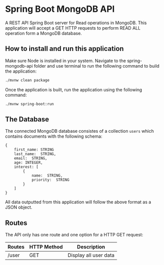# Spring Boot MongoDB API
A REST API Spring Boot server for Read operations in MongoDB. This application will accept a GET HTTP requests to perform READ ALL operation form a MongoDB database.

## How to install and run this application
Make sure Node is installed in your system. Navigate to the spring-mongodb-api folder and use terminal to run the following command to build the application:

```bash
./mvnw clean package
```

Once the application is built, run the application using the following command:

```bash
./mvnw spring-boot:run
```

## The Database
The connected MongoDB database consistes of a collection ```users``` which contains documents with the following schema:

```
{
    first_name: STRING
    last_name:  STRING,
    email:  STRING,
    age: INTEGER,
    interest: [
        {
            name:  STRING,
            priority:  STRING
        }
    ]
}
```

All data outputted from this application will follow the above format as a JSON object.

## Routes
The API only has one route and one option for a HTTP GET request:

|     Routes       |     HTTP   Method    |     Description                           |
|------------------|----------------------|-------------------------------------------|
|     /user        |     GET              |     Display all user data                 |

